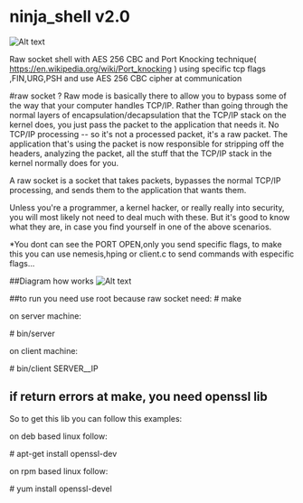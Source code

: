 ninja_shell v2.0
==================

![Alt text](https://github.com/CoolerVoid/ninja_shell/blob/master/docs/img/giphy.gif?raw=true)

Raw socket shell with AES 256 CBC and Port Knocking technique( https://en.wikipedia.org/wiki/Port_knocking )
using specific tcp flags ,FIN,URG,PSH and use AES 256 CBC cipher at communication

#raw socket ?
 Raw mode is basically there to allow you to bypass some of the way that your computer handles TCP/IP. Rather than going through the normal layers of encapsulation/decapsulation that the TCP/IP stack on the kernel does, you just pass the packet to the application that needs it. No TCP/IP processing -- so it's not a processed packet, it's a raw packet. The application that's using the packet is now responsible for stripping off the headers, analyzing the packet, all the stuff that the TCP/IP stack in the kernel normally does for you.

A raw socket is a socket that takes packets, bypasses the normal TCP/IP processing, and sends them to the application that wants them.

Unless you're a programmer, a kernel hacker, or really really into security, you will most likely not need to deal much with these. But it's good to know what they are, in case you find yourself in one of the above scenarios. 


*You dont can see the PORT OPEN,only you send specific flags,
to make this you can use nemesis,hping or client.c to send commands with especific flags...

##Diagram how works
![Alt text](https://github.com/CoolerVoid/ninja_shell/blob/master/docs/img/diagram.png?raw=true)


##to run you need use root because raw socket need:
\# make

on server machine:

\# bin/server

on client machine:

\# bin/client SERVER__IP


## if return errors at make, you need openssl lib
So to get this lib you can follow this examples:

on deb based linux follow:

\# apt-get install openssl-dev


on rpm based linux follow:

\# yum install openssl-devel




